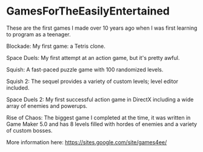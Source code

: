 # GamesForTheEasilyEntertained
These are the first games I made over 10 years ago when I was first learning to program as a teenager. 

Blockade: My first game: a Tetris clone. 

Space Duels: My first attempt at an action game, but it's pretty awful. 

Squish: A fast-paced puzzle game with 100 randomized levels. 

Squish 2: The sequel provides a variety of custom levels; level editor included. 

Space Duels 2: My first successful action game in DirectX including a wide array of enemies and powerups. 

Rise of Chaos: The biggest game I completed at the time, it was written in Game Maker 5.0 and has 8 levels filled with hordes of enemies and a variety of custom bosses. 

More information here: 
https://sites.google.com/site/games4ee/

